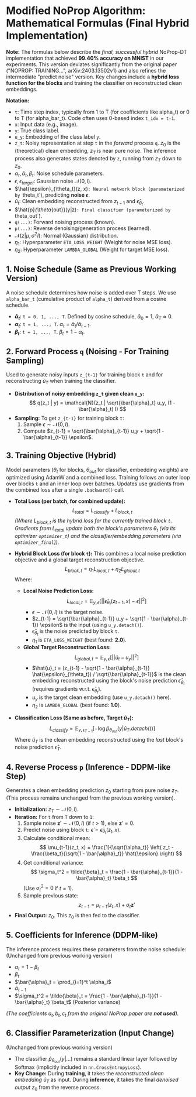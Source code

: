 # Modified NoProp Algorithm: Mathematical Formulas (Final Hybrid Implementation)

**Note:** The formulas below describe the *final, successful hybrid* NoProp-DT implementation that achieved **99.40% accuracy on MNIST** in our experiments. This version deviates significantly from the original paper ("NOPROP: TRAINING...", arXiv:2403.13502v1) and also refines the intermediate "predict noise" version. Key changes include a **hybrid loss function for the blocks** and training the classifier on reconstructed clean embeddings.

**Notation:**
* `t`: Time step index, typically from 1 to T (for coefficients like alpha_t) or 0 to T (for alpha_bar_t). Code often uses 0-based index `t_idx = t-1`.
* `x`: Input data (e.g., image).
* `y`: True class label.
* `u_y`: Embedding of the class label `y`.
* `z_t`: Noisy representation at step `t` in the *forward* process `q`. $z_0$ is the (theoretical) clean embedding, $z_T$ is near pure noise. The inference process also generates states denoted by `z`, running from $z_T$ down to $z_0$.
* $\alpha_t, \bar{\alpha}_t, \beta_t$: Noise schedule parameters.
* $\epsilon, \epsilon_{target}$: Gaussian noise $\mathcal{N}(0, I)$.
* $\hat{\epsilon}_{\theta_t}(z, x)`: Neural network block (parameterized by `theta_t`), predicting **noise $\epsilon$**.
* $\hat{u}_t$: Clean embedding reconstructed from $z_{t-1}$ and $\hat{\epsilon}_{\theta_t}$.
* $\hat{p}_{\theta_{out}}(y|z)`: Final classifier (parameterized by `theta_out`).
* `q(...)`: Forward noising process (known).
* `p(...)`: Reverse denoising/generation process (learned).
* $\mathcal{N}(z | \mu, \sigma^2 I)$: Normal (Gaussian) distribution.
* $\eta_1$: Hyperparameter `ETA_LOSS_WEIGHT` (Weight for noise MSE loss).
* $\eta_2$: Hyperparameter `LAMBDA_GLOBAL` (Weight for target MSE loss).

## 1. Noise Schedule (Same as Previous Working Version)

A noise schedule determines how noise is added over T steps. We use `alpha_bar_t` (cumulative product of `alpha_t`) derived from a cosine schedule.

* **$\bar{\alpha}_t$**: `t = 0, 1, ..., T`. Defined by cosine schedule, $\bar{\alpha}_0 = 1$, $\bar{\alpha}_T \approx 0$.
* **$\alpha_t$**: `t = 1, ..., T`. $\alpha_t = \bar{\alpha}_t / \bar{\alpha}_{t-1}$.
* **$\beta_t$**: `t = 1, ..., T`. $\beta_t = 1 - \alpha_t$.

## 2. Forward Process `q` (Noising - For Training Sampling)

Used to generate noisy inputs `z_{t-1}` for training block `t` and for reconstructing $\hat{u}_T$ when training the classifier.

* **Distribution of noisy embedding `z_t` given clean `u_y`:**
    $$ q(z_t | y) = \mathcal{N}(z_t | \sqrt{\bar{\alpha}_t} u_y, (1 - \bar{\alpha}_t) I) $$
* **Sampling:** To get `z_{t-1}` for training block `t`:
    1.  Sample $\epsilon \sim \mathcal{N}(0, I)$.
    2.  Compute $z_{t-1} = \sqrt{\bar{\alpha}_{t-1}} u_y + \sqrt{1 - \bar{\alpha}_{t-1}} \epsilon$.

## 3. Training Objective (Hybrid)

Model parameters ($\theta_t$ for blocks, $\theta_{out}$ for classifier, embedding weights) are optimized using AdamW and a combined loss. Training follows an outer loop over blocks `t` and an inner loop over batches. Updates use gradients from the combined loss after a single `.backward()` call.

* **Total Loss (per batch, for combined update):**
    $$ L_{total} = L_{classify} + L_{block, t} $$
    *(Where $L_{block, t}$ is the hybrid loss for the currently trained block `t`. Gradients from $L_{total}$ update both the block's parameters $\theta_t$ (via its optimizer `optimizer_t`) and the classifier/embedding parameters (via `optimizer_final`)).*

* **Hybrid Block Loss (for block `t`):** This combines a local noise prediction objective and a global target reconstruction objective.
    $$ L_{block, t} = \eta_1 L_{local, t} + \eta_2 L_{global, t} $$
    Where:
    * **Local Noise Prediction Loss:**
        $$ L_{local, t} = \mathbb{E}_{y, \epsilon} \left[ || \hat{\epsilon}_{\theta_t}(z_{t-1}, x) - \epsilon ||^2 \right] $$
        * $\epsilon \sim \mathcal{N}(0, I)$ is the target noise.
        * $z_{t-1} = \sqrt{\bar{\alpha}_{t-1}} u_y + \sqrt{1 - \bar{\alpha}_{t-1}} \epsilon$ is the input (using `u_y.detach()`).
        * $\hat{\epsilon}_{\theta_t}$ is the noise predicted by block `t`.
        * $\eta_1$ is `ETA_LOSS_WEIGHT` (best found: **2.0**).
    * **Global Target Reconstruction Loss:**
        $$ L_{global, t} = \mathbb{E}_{y, \epsilon} \left[ || \hat{u}_t - u_y ||^2 \right] $$
        * $\hat{u}_t = (z_{t-1} - \sqrt{1 - \bar{\alpha}_{t-1}} \hat{\epsilon}_{\theta_t}) / \sqrt{\bar{\alpha}_{t-1}}$ is the clean embedding reconstructed using the block's noise prediction $\hat{\epsilon}_{\theta_t}$ (requires gradients w.r.t. $\hat{\epsilon}_{\theta_t}$).
        * $u_y$ is the target clean embedding (use `u_y.detach()` here).
        * $\eta_2$ is `LAMBDA_GLOBAL` (best found: **1.0**).

* **Classification Loss (Same as before, Target $\hat{u}_T$):**
    $$ L_{classify} = \mathbb{E}_{y, \epsilon_{T-1}} [ -\log \hat{p}_{\theta_{out}}(y | \hat{u}_T.detach()) ] $$
    Where $\hat{u}_T$ is the clean embedding reconstructed using the *last* block's noise prediction $\hat{\epsilon}_T$.

## 4. Reverse Process `p` (Inference - DDPM-like Step)

Generates a clean embedding prediction $z_0$ starting from pure noise $z_T$. (This process remains unchanged from the previous working version).

* **Initialization:** $z_T \sim \mathcal{N}(0, I)$.
* **Iteration:** For `t` from `T` down to `1`:
    1.  Sample noise $\mathbf{z}' \sim \mathcal{N}(0, I)$ (if $t > 1$), else $\mathbf{z}' = 0$.
    2.  Predict noise using block `t`: $\hat{\epsilon} = \hat{\epsilon}_{\theta_t}(z_t, x)$.
    3.  Calculate conditional mean:
        $$ \mu_{t-1}(z_t, x) = \frac{1}{\sqrt{\alpha_t}} \left( z_t - \frac{\beta_t}{\sqrt{1 - \bar{\alpha}_t}} \hat{\epsilon} \right) $$
    4.  Get conditional variance:
        $$ \sigma_t^2 = \tilde{\beta}_t = \frac{1 - \bar{\alpha}_{t-1}}{1 - \bar{\alpha}_t} \beta_t $$
        (Use $\sigma_t^2 = 0$ if $t=1$).
    5.  Sample previous state:
        $$ z_{t-1} = \mu_{t-1}(z_t, x) + \sigma_t \mathbf{z}' $$
* **Final Output:** $z_0$. This $z_0$ is then fed to the classifier.

## 5. Coefficients for Inference (DDPM-like)

The inference process requires these parameters from the noise schedule: (Unchanged from previous working version)
* $\alpha_t = 1 - \beta_t$
* $\beta_t$
* $\bar{\alpha}_t = \prod_{i=1}^t \alpha_i$
* $\bar{\alpha}_{t-1}$
* $\sigma_t^2 = \tilde{\beta}_t = \frac{1 - \bar{\alpha}_{t-1}}{1 - \bar{\alpha}_t} \beta_t$ (Posterior variance)

*(The coefficients $a_t, b_t, c_t$ from the original NoProp paper are **not used**).*

## 6. Classifier Parameterization (Input Change)

(Unchanged from previous working version)
* The classifier $\hat{p}_{\theta_{out}}(y|...)$ remains a standard linear layer followed by Softmax (implicitly included in `nn.CrossEntropyLoss`).
* **Key Change:** During **training**, it takes the *reconstructed clean embedding* $\hat{u}_T$ as input. During **inference**, it takes the final *denoised output* $z_0$ from the reverse process.